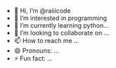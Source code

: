 - 👋 Hi, I’m @raiiicode
- 👀 I’m interested in programming
- 🌱 I’m currently learning python...
- 💞️ I’m looking to collaborate on ...
- 📫 How to reach me ...
- 😄 Pronouns: ...
- ⚡ Fun fact: ...

<!---
raiiicode/raiiicode is a ✨ special ✨ repository because its `README.md` (this file) appears on your GitHub profile.
You can click the Preview link to take a look at your changes.
--->
